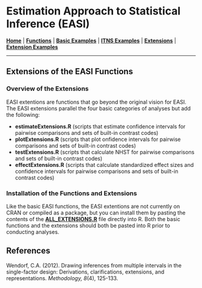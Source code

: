 # Estimation Approach to Statistical Inference (EASI)

[**Home**](https://github.com/cwendorf/EASI/) | 
[**Functions**](https://github.com/cwendorf/EASI/tree/master/A-Functions) | 
[**Basic Examples**](https://github.com/cwendorf/EASI/tree/master/B-BasicExamples) | 
[**ITNS Examples**](https://github.com/cwendorf/EASI/tree/master/C-ITNSExamples) | 
[**Extensions**](https://github.com/cwendorf/EASI/tree/master/D-Extensions) | 
[**Extension Examples**](https://github.com/cwendorf/EASI/tree/master/E-ExtensionExamples) 

---

## Extensions of the EASI Functions

### Overview of the Extensions

EASI extentions are functions that go beyond the original vision for EASI. The EASI extensions parallel the four basic categories of analyses but add the following:
- **estimateExtensions.R** (scripts that estimate confidence intervals for pairwise comparisons and sets of built-in contrast codes)
- **plotExtensions.R** (scripts that plot onfidence intervals for pairwise comparisons and sets of built-in contrast codes)
- **testExtensions.R** (scripts that calculate NHST for pairwise comparisons and sets of built-in contrast codes)
- **effectExtensions.R** (scripts that calculate standardized effect sizes and confidence intervals for pairwise comparisons and sets of built-in contrast codes)

### Installation of the Functions and Extensions

Like the basic EASI functions, the EASI extentions are not currently on CRAN or compiled as a package, but you can install them by pasting the contents of the [**ALL_EXTENSIONS.R**](./ALL_EXTENSIONS.R) file directly into R. Both the basic functions and the extensions should both be pasted into R prior to conducting analyses.

## References

Wendorf, C.A. (2012). Drawing inferences from multiple intervals in the single-factor design: Derivations, clarifications, extensions, and representations. _Methodology, 8_(4), 125-133.
